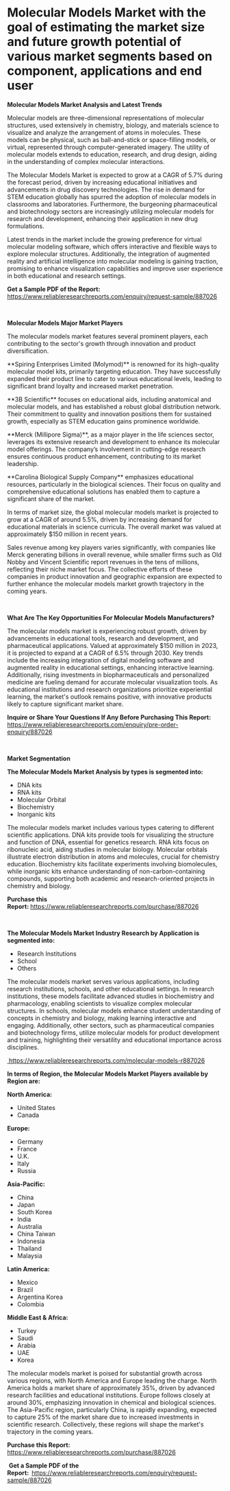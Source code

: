 <p><h1>Molecular Models Market with the goal of estimating the market size and future growth potential of various market segments based on component, applications and end user</h1></p><p><strong>Molecular Models Market Analysis and Latest Trends</strong></p>
<p><p>Molecular models are three-dimensional representations of molecular structures, used extensively in chemistry, biology, and materials science to visualize and analyze the arrangement of atoms in molecules. These models can be physical, such as ball-and-stick or space-filling models, or virtual, represented through computer-generated imagery. The utility of molecular models extends to education, research, and drug design, aiding in the understanding of complex molecular interactions.</p><p>The Molecular Models Market is expected to grow at a CAGR of 5.7% during the forecast period, driven by increasing educational initiatives and advancements in drug discovery technologies. The rise in demand for STEM education globally has spurred the adoption of molecular models in classrooms and laboratories. Furthermore, the burgeoning pharmaceutical and biotechnology sectors are increasingly utilizing molecular models for research and development, enhancing their application in new drug formulations. </p><p>Latest trends in the market include the growing preference for virtual molecular modeling software, which offers interactive and flexible ways to explore molecular structures. Additionally, the integration of augmented reality and artificial intelligence into molecular modeling is gaining traction, promising to enhance visualization capabilities and improve user experience in both educational and research settings.</p></p>
<p><strong>Get a Sample PDF of the Report:&nbsp;</strong> <a href="https://www.reliableresearchreports.com/enquiry/request-sample/887026?utm_campaign=2239&utm_medium=2&utm_source=Github&utm_content=ia&utm_term=13042025&utm_id=molecular-models">https://www.reliableresearchreports.com/enquiry/request-sample/887026</a></p>
<p>&nbsp;</p>
<p><strong>Molecular Models Major Market Players</strong></p>
<p><p>The molecular models market features several prominent players, each contributing to the sector's growth through innovation and product diversification. </p><p>**Spiring Enterprises Limited (Molymod)** is renowned for its high-quality molecular model kits, primarily targeting education. They have successfully expanded their product line to cater to various educational levels, leading to significant brand loyalty and increased market penetration.</p><p>**3B Scientific** focuses on educational aids, including anatomical and molecular models, and has established a robust global distribution network. Their commitment to quality and innovation positions them for sustained growth, especially as STEM education gains prominence worldwide.</p><p>**Merck (Millipore Sigma)**, as a major player in the life sciences sector, leverages its extensive research and development to enhance its molecular model offerings. The company’s involvement in cutting-edge research ensures continuous product enhancement, contributing to its market leadership.</p><p>**Carolina Biological Supply Company** emphasizes educational resources, particularly in the biological sciences. Their focus on quality and comprehensive educational solutions has enabled them to capture a significant share of the market.</p><p>In terms of market size, the global molecular models market is projected to grow at a CAGR of around 5.5%, driven by increasing demand for educational materials in science curricula. The overall market was valued at approximately $150 million in recent years.</p><p>Sales revenue among key players varies significantly, with companies like Merck generating billions in overall revenue, while smaller firms such as Old Nobby and Vincent Scientific report revenues in the tens of millions, reflecting their niche market focus. The collective efforts of these companies in product innovation and geographic expansion are expected to further enhance the molecular models market growth trajectory in the coming years.</p></p>
<p>&nbsp;</p>
<p><strong>What Are The Key Opportunities For Molecular Models Manufacturers?</strong></p>
<p><p>The molecular models market is experiencing robust growth, driven by advancements in educational tools, research and development, and pharmaceutical applications. Valued at approximately $150 million in 2023, it is projected to expand at a CAGR of 6.5% through 2030. Key trends include the increasing integration of digital modeling software and augmented reality in educational settings, enhancing interactive learning. Additionally, rising investments in biopharmaceuticals and personalized medicine are fueling demand for accurate molecular visualization tools. As educational institutions and research organizations prioritize experiential learning, the market's outlook remains positive, with innovative products likely to capture significant market share.</p></p>
<p><strong>Inquire or Share Your Questions If Any Before Purchasing This Report:</strong> <a href="https://www.reliableresearchreports.com/enquiry/pre-order-enquiry/887026?utm_campaign=2239&utm_medium=2&utm_source=Github&utm_content=ia&utm_term=13042025&utm_id=molecular-models">https://www.reliableresearchreports.com/enquiry/pre-order-enquiry/887026</a></p>
<p>&nbsp;</p>
<p><strong>Market Segmentation</strong></p>
<p><strong>The Molecular Models Market Analysis by types is segmented into:</strong></p>
<p><ul><li>DNA kits</li><li>RNA kits</li><li>Molecular Orbital</li><li>Biochemistry</li><li>Inorganic kits</li></ul></p>
<p><p>The molecular models market includes various types catering to different scientific applications. DNA kits provide tools for visualizing the structure and function of DNA, essential for genetics research. RNA kits focus on ribonucleic acid, aiding studies in molecular biology. Molecular orbitals illustrate electron distribution in atoms and molecules, crucial for chemistry education. Biochemistry kits facilitate experiments involving biomolecules, while inorganic kits enhance understanding of non-carbon-containing compounds, supporting both academic and research-oriented projects in chemistry and biology.</p></p>
<p><strong>Purchase this Report:&nbsp;</strong><a href="https://www.reliableresearchreports.com/purchase/887026?utm_campaign=2239&utm_medium=2&utm_source=Github&utm_content=ia&utm_term=13042025&utm_id=molecular-models">https://www.reliableresearchreports.com/purchase/887026</a></p>
<p>&nbsp;</p>
<p><strong>The Molecular Models Market Industry Research by Application is segmented into:</strong></p>
<p><ul><li>Research Institutions</li><li>School</li><li>Others</li></ul></p>
<p><p>The molecular models market serves various applications, including research institutions, schools, and other educational settings. In research institutions, these models facilitate advanced studies in biochemistry and pharmacology, enabling scientists to visualize complex molecular structures. In schools, molecular models enhance student understanding of concepts in chemistry and biology, making learning interactive and engaging. Additionally, other sectors, such as pharmaceutical companies and biotechnology firms, utilize molecular models for product development and training, highlighting their versatility and educational importance across disciplines.</p></p>
<p><a href="https://www.reliableresearchreports.com/molecular-models-r887026?utm_campaign=2239&utm_medium=2&utm_source=Github&utm_content=ia&utm_term=13042025&utm_id=molecular-models">&nbsp;https://www.reliableresearchreports.com/molecular-models-r887026</a></p>
<p><strong>In terms of Region, the Molecular Models Market Players available by Region are:</strong></p>
<p>
    <p> <strong> North America: </strong>
        <ul>
            <li>United States</li>
            <li>Canada</li>
        </ul>
        </p> 
    <p> <strong> Europe: </strong>
        <ul>
            <li>Germany</li>
            <li>France</li>
            <li>U.K.</li>
            <li>Italy</li>
            <li>Russia</li>
        </ul>
        </p> 
    <p> <strong> Asia-Pacific: </strong>
        <ul>
            <li>China</li>
            <li>Japan</li>
            <li>South Korea</li>
            <li>India</li>
            <li>Australia</li>
            <li>China Taiwan</li>
            <li>Indonesia</li>
            <li>Thailand</li>
            <li>Malaysia</li>
        </ul>
        </p> 
    <p> <strong> Latin America: </strong>
        <ul>
            <li>Mexico</li>
            <li>Brazil</li>
            <li>Argentina Korea</li>
            <li>Colombia</li>
        </ul>
        </p> 
    <p> <strong> Middle East & Africa: </strong>
        <ul>
            <li>Turkey</li>
            <li>Saudi</li>
            <li>Arabia</li>
            <li>UAE</li>
            <li>Korea</li>
        </ul>
    </p>
    </p>
<p><p>The molecular models market is poised for substantial growth across various regions, with North America and Europe leading the charge. North America holds a market share of approximately 35%, driven by advanced research facilities and educational institutions. Europe follows closely at around 30%, emphasizing innovation in chemical and biological sciences. The Asia-Pacific region, particularly China, is rapidly expanding, expected to capture 25% of the market share due to increased investments in scientific research. Collectively, these regions will shape the market's trajectory in the coming years.</p></p>
<p><strong>Purchase this Report: </strong><a href="https://www.reliableresearchreports.com/purchase/887026?utm_campaign=2239&utm_medium=2&utm_source=Github&utm_content=ia&utm_term=13042025&utm_id=molecular-models">https://www.reliableresearchreports.com/purchase/887026</a></p>
<p>&nbsp;<strong>Get a Sample PDF of the Report:&nbsp;&nbsp;</strong><a href="https://www.reliableresearchreports.com/enquiry/request-sample/887026?utm_campaign=2239&utm_medium=2&utm_source=Github&utm_content=ia&utm_term=13042025&utm_id=molecular-models">https://www.reliableresearchreports.com/enquiry/request-sample/887026</a></p>
<p><strong></strong></p>
<p><p></p><p></p><p></p></p>